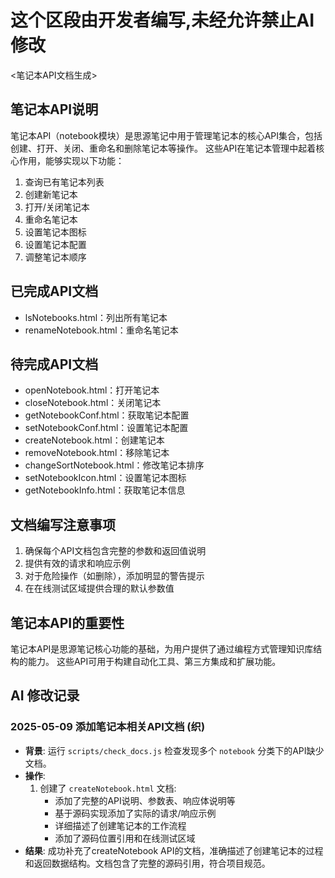 # 这个区段由开发者编写,未经允许禁止AI修改
<笔记本API文档生成>

## 笔记本API说明

笔记本API（notebook模块）是思源笔记中用于管理笔记本的核心API集合，包括创建、打开、关闭、重命名和删除笔记本等操作。
这些API在笔记本管理中起着核心作用，能够实现以下功能：

1. 查询已有笔记本列表
2. 创建新笔记本
3. 打开/关闭笔记本
4. 重命名笔记本
5. 设置笔记本图标
6. 设置笔记本配置
7. 调整笔记本顺序

## 已完成API文档

- lsNotebooks.html：列出所有笔记本
- renameNotebook.html：重命名笔记本

## 待完成API文档

- openNotebook.html：打开笔记本
- closeNotebook.html：关闭笔记本
- getNotebookConf.html：获取笔记本配置
- setNotebookConf.html：设置笔记本配置
- createNotebook.html：创建笔记本
- removeNotebook.html：移除笔记本
- changeSortNotebook.html：修改笔记本排序
- setNotebookIcon.html：设置笔记本图标
- getNotebookInfo.html：获取笔记本信息

## 文档编写注意事项

1. 确保每个API文档包含完整的参数和返回值说明
2. 提供有效的请求和响应示例
3. 对于危险操作（如删除），添加明显的警告提示
4. 在在线测试区域提供合理的默认参数值

## 笔记本API的重要性

笔记本API是思源笔记核心功能的基础，为用户提供了通过编程方式管理知识库结构的能力。
这些API可用于构建自动化工具、第三方集成和扩展功能。

## AI 修改记录

### 2025-05-09 添加笔记本相关API文档 (织)

* **背景**: 运行 `scripts/check_docs.js` 检查发现多个 `notebook` 分类下的API缺少文档。
* **操作**:
  1. 创建了 `createNotebook.html` 文档:
     * 添加了完整的API说明、参数表、响应体说明等
     * 基于源码实现添加了实际的请求/响应示例
     * 详细描述了创建笔记本的工作流程
     * 添加了源码位置引用和在线测试区域
* **结果**: 成功补充了createNotebook API的文档，准确描述了创建笔记本的过程和返回数据结构。文档包含了完整的源码引用，符合项目规范。 